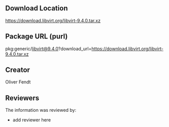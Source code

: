 ## Download Location

https://download.libvirt.org/libvirt-9.4.0.tar.xz

## Package URL (purl)

pkg:generic/libvirt@9.4.0?download_url=https://download.libvirt.org/libvirt-9.4.0.tar.xz

## Creator

Oliver Fendt

## Reviewers

The information was reviewed by:

* add reviewer here
